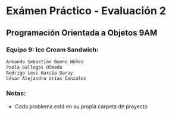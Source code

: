 # Exámen Práctico - Evaluación 2
## Programación Orientada a Objetos 9AM
### Equipo 9: Ice Cream Sandwich:
```sh
Armando Sebastián Bueno Núñez
Paola Gallegos Olmeda
Rodrigo Levi García Garay
César Alejandro Urías González
```

### Notas:
* Cada problema está en su propia carpeta de proyecto
